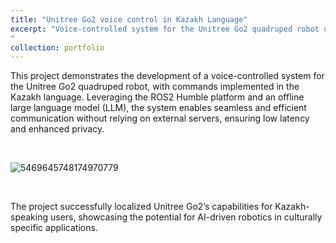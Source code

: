 ```yaml
---
title: "Unitree Go2 voice control in Kazakh Language"
excerpt: "Voice-controlled system for the Unitree Go2 quadruped robot using ROS2 Humble <br/>![5469645748174970779](https://github.com/user-attachments/assets/4dcf2802-d328-46a6-a68c-63bf00f5eeba)
"
collection: portfolio
---
```


This project demonstrates the development of a voice-controlled system for the Unitree Go2 quadruped robot, with commands implemented in the Kazakh language. Leveraging the ROS2 Humble platform and an offline large language model (LLM), the system enables seamless and efficient communication without relying on external servers, ensuring low latency and enhanced privacy.

<br/>

![5469645748174970779](https://github.com/user-attachments/assets/3ecfbc3c-8b4d-4e00-a042-d69b2594e0fb)




<br/>

The project successfully localized Unitree Go2’s capabilities for Kazakh-speaking users, showcasing the potential for AI-driven robotics in culturally specific applications.

